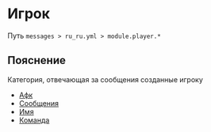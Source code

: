 # Игрок
Путь `messages > ru_ru.yml > module.player.*`

## Пояснение
Категория, отвечающая за сообщения созданные игроку
- [Афк](/en/messages/ru_ru/module/player/afk/)
- [Сообщения](/en/messages/ru_ru/module/player/message/)
- [Имя](/en/messages/ru_ru/module/player/name/)
- [Команда](/en/messages/ru_ru/module/player/team/)